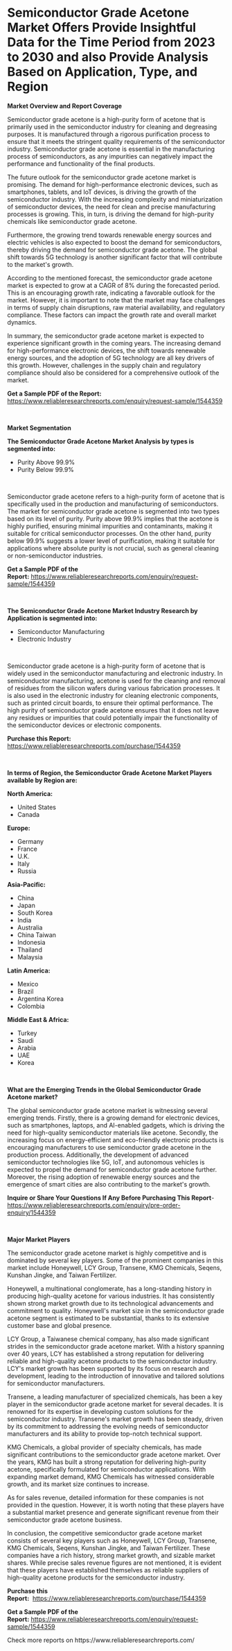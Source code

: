 <p><h1>Semiconductor Grade Acetone Market Offers Provide Insightful Data for the Time Period from 2023 to 2030 and also Provide Analysis Based on Application, Type, and Region</h1></p><p><strong>Market Overview and Report Coverage</strong></p>
<p><p>Semiconductor grade acetone is a high-purity form of acetone that is primarily used in the semiconductor industry for cleaning and degreasing purposes. It is manufactured through a rigorous purification process to ensure that it meets the stringent quality requirements of the semiconductor industry. Semiconductor grade acetone is essential in the manufacturing process of semiconductors, as any impurities can negatively impact the performance and functionality of the final products.</p><p>The future outlook for the semiconductor grade acetone market is promising. The demand for high-performance electronic devices, such as smartphones, tablets, and IoT devices, is driving the growth of the semiconductor industry. With the increasing complexity and miniaturization of semiconductor devices, the need for clean and precise manufacturing processes is growing. This, in turn, is driving the demand for high-purity chemicals like semiconductor grade acetone.</p><p>Furthermore, the growing trend towards renewable energy sources and electric vehicles is also expected to boost the demand for semiconductors, thereby driving the demand for semiconductor grade acetone. The global shift towards 5G technology is another significant factor that will contribute to the market's growth.</p><p>According to the mentioned forecast, the semiconductor grade acetone market is expected to grow at a CAGR of 8% during the forecasted period. This is an encouraging growth rate, indicating a favorable outlook for the market. However, it is important to note that the market may face challenges in terms of supply chain disruptions, raw material availability, and regulatory compliance. These factors can impact the growth rate and overall market dynamics.</p><p>In summary, the semiconductor grade acetone market is expected to experience significant growth in the coming years. The increasing demand for high-performance electronic devices, the shift towards renewable energy sources, and the adoption of 5G technology are all key drivers of this growth. However, challenges in the supply chain and regulatory compliance should also be considered for a comprehensive outlook of the market.</p></p>
<p><strong>Get a Sample PDF of the Report:</strong> <a href="https://www.reliableresearchreports.com/enquiry/request-sample/1544359">https://www.reliableresearchreports.com/enquiry/request-sample/1544359</a></p>
<p>&nbsp;</p>
<p><strong>Market Segmentation</strong></p>
<p><strong>The Semiconductor Grade Acetone Market Analysis by types is segmented into:</strong></p>
<p><ul><li>Purity Above 99.9%</li><li>Purity Below 99.9%</li></ul></p>
<p>&nbsp;</p>
<p><p>Semiconductor grade acetone refers to a high-purity form of acetone that is specifically used in the production and manufacturing of semiconductors. The market for semiconductor grade acetone is segmented into two types based on its level of purity. Purity above 99.9% implies that the acetone is highly purified, ensuring minimal impurities and contaminants, making it suitable for critical semiconductor processes. On the other hand, purity below 99.9% suggests a lower level of purification, making it suitable for applications where absolute purity is not crucial, such as general cleaning or non-semiconductor industries.</p></p>
<p><strong>Get a Sample PDF of the Report:</strong>&nbsp;<a href="https://www.reliableresearchreports.com/enquiry/request-sample/1544359">https://www.reliableresearchreports.com/enquiry/request-sample/1544359</a></p>
<p>&nbsp;</p>
<p><strong>The Semiconductor Grade Acetone Market Industry Research by Application is segmented into:</strong></p>
<p><ul><li>Semiconductor Manufacturing</li><li>Electronic Industry</li></ul></p>
<p>&nbsp;</p>
<p><p>Semiconductor grade acetone is a high-purity form of acetone that is widely used in the semiconductor manufacturing and electronic industry. In semiconductor manufacturing, acetone is used for the cleaning and removal of residues from the silicon wafers during various fabrication processes. It is also used in the electronic industry for cleaning electronic components, such as printed circuit boards, to ensure their optimal performance. The high purity of semiconductor grade acetone ensures that it does not leave any residues or impurities that could potentially impair the functionality of the semiconductor devices or electronic components.</p></p>
<p><strong>Purchase this Report:</strong>&nbsp; <a href="https://www.reliableresearchreports.com/purchase/1544359">https://www.reliableresearchreports.com/purchase/1544359</a></p>
<p>&nbsp;</p>
<p><strong>In terms of Region, the Semiconductor Grade Acetone Market Players available by Region are:</strong></p>
<p>
    <p> <strong> North America: </strong>
        <ul>
            <li>United States</li>
            <li>Canada</li>
        </ul>
        </p> 
    <p> <strong> Europe: </strong>
        <ul>
            <li>Germany</li>
            <li>France</li>
            <li>U.K.</li>
            <li>Italy</li>
            <li>Russia</li>
        </ul>
        </p> 
    <p> <strong> Asia-Pacific: </strong>
        <ul>
            <li>China</li>
            <li>Japan</li>
            <li>South Korea</li>
            <li>India</li>
            <li>Australia</li>
            <li>China Taiwan</li>
            <li>Indonesia</li>
            <li>Thailand</li>
            <li>Malaysia</li>
        </ul>
        </p> 
    <p> <strong> Latin America: </strong>
        <ul>
            <li>Mexico</li>
            <li>Brazil</li>
            <li>Argentina Korea</li>
            <li>Colombia</li>
        </ul>
        </p> 
    <p> <strong> Middle East & Africa: </strong>
        <ul>
            <li>Turkey</li>
            <li>Saudi</li>
            <li>Arabia</li>
            <li>UAE</li>
            <li>Korea</li>
        </ul>
    </p>
    </p>
<p>&nbsp;</p>
<p><strong>What are the Emerging Trends in the Global Semiconductor Grade Acetone market?</strong></p>
<p><p>The global semiconductor grade acetone market is witnessing several emerging trends. Firstly, there is a growing demand for electronic devices, such as smartphones, laptops, and AI-enabled gadgets, which is driving the need for high-quality semiconductor materials like acetone. Secondly, the increasing focus on energy-efficient and eco-friendly electronic products is encouraging manufacturers to use semiconductor grade acetone in the production process. Additionally, the development of advanced semiconductor technologies like 5G, IoT, and autonomous vehicles is expected to propel the demand for semiconductor grade acetone further. Moreover, the rising adoption of renewable energy sources and the emergence of smart cities are also contributing to the market's growth.</p></p>
<p><strong>Inquire or Share Your Questions If Any Before Purchasing This Report</strong>- <a href="https://www.reliableresearchreports.com/enquiry/pre-order-enquiry/1544359">https://www.reliableresearchreports.com/enquiry/pre-order-enquiry/1544359</a></p>
<p>&nbsp;</p>
<p><strong>Major Market Players</strong></p>
<p><p>The semiconductor grade acetone market is highly competitive and is dominated by several key players. Some of the prominent companies in this market include Honeywell, LCY Group, Transene, KMG Chemicals, Seqens, Kunshan Jingke, and Taiwan Fertilizer.</p><p>Honeywell, a multinational conglomerate, has a long-standing history in producing high-quality acetone for various industries. It has consistently shown strong market growth due to its technological advancements and commitment to quality. Honeywell's market size in the semiconductor grade acetone segment is estimated to be substantial, thanks to its extensive customer base and global presence.</p><p>LCY Group, a Taiwanese chemical company, has also made significant strides in the semiconductor grade acetone market. With a history spanning over 40 years, LCY has established a strong reputation for delivering reliable and high-quality acetone products to the semiconductor industry. LCY's market growth has been supported by its focus on research and development, leading to the introduction of innovative and tailored solutions for semiconductor manufacturers.</p><p>Transene, a leading manufacturer of specialized chemicals, has been a key player in the semiconductor grade acetone market for several decades. It is renowned for its expertise in developing custom solutions for the semiconductor industry. Transene's market growth has been steady, driven by its commitment to addressing the evolving needs of semiconductor manufacturers and its ability to provide top-notch technical support.</p><p>KMG Chemicals, a global provider of specialty chemicals, has made significant contributions to the semiconductor grade acetone market. Over the years, KMG has built a strong reputation for delivering high-purity acetone, specifically formulated for semiconductor applications. With expanding market demand, KMG Chemicals has witnessed considerable growth, and its market size continues to increase.</p><p>As for sales revenue, detailed information for these companies is not provided in the question. However, it is worth noting that these players have a substantial market presence and generate significant revenue from their semiconductor grade acetone business.</p><p>In conclusion, the competitive semiconductor grade acetone market consists of several key players such as Honeywell, LCY Group, Transene, KMG Chemicals, Seqens, Kunshan Jingke, and Taiwan Fertilizer. These companies have a rich history, strong market growth, and sizable market shares. While precise sales revenue figures are not mentioned, it is evident that these players have established themselves as reliable suppliers of high-quality acetone products for the semiconductor industry.</p></p>
<p><strong>Purchase this Report:</strong>&nbsp;&nbsp;<a href="https://www.reliableresearchreports.com/purchase/1544359">https://www.reliableresearchreports.com/purchase/1544359</a></p>
<p></p>
<p><strong>Get a Sample PDF of the Report:</strong>&nbsp;<a href="https://www.reliableresearchreports.com/enquiry/request-sample/1544359">https://www.reliableresearchreports.com/enquiry/request-sample/1544359</a></p>
<p>Check more reports on https://www.reliableresearchreports.com/</p>